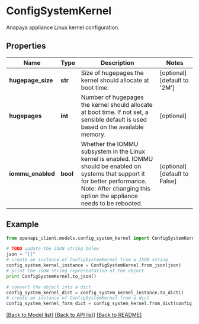 # ConfigSystemKernel

Anapaya appliance Linux kernel configuration.

## Properties

Name | Type | Description | Notes
------------ | ------------- | ------------- | -------------
**hugepage_size** | **str** | Size of hugepages the kernel should allocate at boot time. | [optional] [default to '2M']
**hugepages** | **int** | Number of hugepages the kernel should allocate at boot time. If not set, a sensible default is used based on the available memory. | [optional] 
**iommu_enabled** | **bool** | Whether the IOMMU subsystem in the Linux kernel is enabled. IOMMU should be enabled on systems that support it for better performance. Note: After changing this option the appliance needs to be rebooted. | [optional] [default to False]

## Example

```python
from openapi_client.models.config_system_kernel import ConfigSystemKernel

# TODO update the JSON string below
json = "{}"
# create an instance of ConfigSystemKernel from a JSON string
config_system_kernel_instance = ConfigSystemKernel.from_json(json)
# print the JSON string representation of the object
print ConfigSystemKernel.to_json()

# convert the object into a dict
config_system_kernel_dict = config_system_kernel_instance.to_dict()
# create an instance of ConfigSystemKernel from a dict
config_system_kernel_form_dict = config_system_kernel.from_dict(config_system_kernel_dict)
```
[[Back to Model list]](../README.md#documentation-for-models) [[Back to API list]](../README.md#documentation-for-api-endpoints) [[Back to README]](../README.md)


